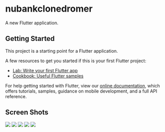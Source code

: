 # nubankclonedromer

A new Flutter application.

## Getting Started

This project is a starting point for a Flutter application.

A few resources to get you started if this is your first Flutter project:

- [Lab: Write your first Flutter app](https://flutter.dev/docs/get-started/codelab)
- [Cookbook: Useful Flutter samples](https://flutter.dev/docs/cookbook)

For help getting started with Flutter, view our
[online documentation](https://flutter.dev/docs), which offers tutorials,
samples, guidance on mobile development, and a full API reference.

## Screen Shots

![](https://github.com/diegolimadeoliveira/nubankClone/blob/master/Tela%20Principal.png)
![](https://github.com/diegolimadeoliveira/nubankClone/blob/master/card1.1.png)
![](https://github.com/diegolimadeoliveira/nubankClone/blob/master/card1.2.png)
![](https://github.com/diegolimadeoliveira/nubankClone/blob/master/card2.png)
![](https://github.com/diegolimadeoliveira/nubankClone/blob/master/menu.png)
